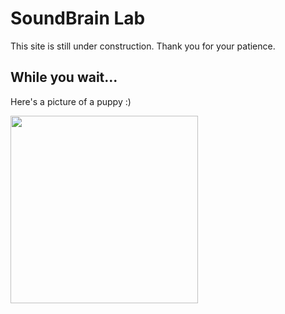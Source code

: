 # SoundBrain Lab

This site is still under construction. Thank you for your patience.

## While you wait...
Here's a picture of a puppy :)

<img src="https://upload.wikimedia.org/wikipedia/commons/b/b4/Golden_Retriever_puppy_standing.jpg" width="300">
